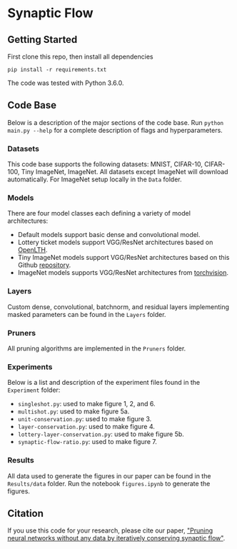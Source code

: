 # Synaptic Flow


## Getting Started
First clone this repo, then install all dependencies
```
pip install -r requirements.txt
```
The code was tested with Python 3.6.0.

## Code Base
Below is a description of the major sections of the code base. Run `python main.py --help` for a complete description of flags and hyperparameters.

### Datasets
This code base supports the following datasets: MNIST, CIFAR-10, CIFAR-100, Tiny ImageNet, ImageNet. All datasets except ImageNet will download automatically. For ImageNet setup locally in the ```Data``` folder.

### Models

There are four model classes each defining a variety of model architectures:
 - Default models support basic dense and convolutional model.
 - Lottery ticket models support VGG/ResNet architectures based on [OpenLTH](https://github.com/facebookresearch/open_lth).
 - Tiny ImageNet models support VGG/ResNet architectures based on this Github [repository](https://github.com/weiaicunzai/pytorch-cifar100).
 - ImageNet models supports VGG/ResNet architectures from [torchvision](https://pytorch.org/docs/stable/torchvision/models.html).

### Layers

Custom dense, convolutional, batchnorm, and residual layers implementing masked parameters can be found in the `Layers` folder.

### Pruners

All pruning algorithms are implemented in the `Pruners` folder.

### Experiments

Below is a list and description of the experiment files found in the `Experiment` folder:
 - `singleshot.py`: used to make figure 1, 2, and 6.
 - `multishot.py`: used to make figure 5a.
 - `unit-conservation.py`: used to make figure 3.
 - `layer-conservation.py`: used to make figure 4.
 - `lottery-layer-conservation.py`: used to make figure 5b.
 - `synaptic-flow-ratio.py`: used to make figure 7.


### Results

All data used to generate the figures in our paper can be found in the `Results/data` folder.  Run the notebook `figures.ipynb` to generate the figures.

## Citation
If you use this code for your research, please cite our paper,
["Pruning neural networks without any data by iteratively conserving synaptic flow"](https://arxiv.org/abs/2006.05467).
